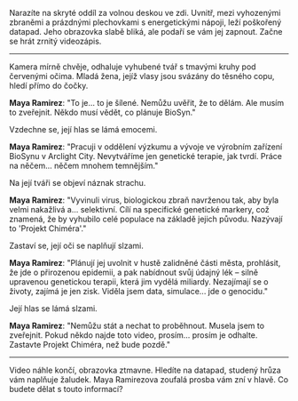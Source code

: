 Narazíte na skryté oddíl za volnou deskou ve zdi. Uvnitř, mezi vyhozenými zbraněmi a prázdnými plechovkami s energetickými nápoji, leží poškořený datapad. Jeho obrazovka slabě bliká, ale podaří se vám jej zapnout. Začne se hrát zrnitý videozápis.

---

Kamera mírně chvěje, odhaluje vyhubené tvář s tmavými kruhy pod červenými očima. Mladá žena, jejíž vlasy jsou svázány do těsného copu, hledí přímo do čočky.

**Maya Ramirez**: "To je... to je šílené. Nemůžu uvěřit, že to dělám. Ale musím to zveřejnit. Někdo musí vědět, co plánuje BioSyn."

Vzdechne se, její hlas se lámá emocemi.

**Maya Ramirez**: "Pracuji v oddělení výzkumu a vývoje ve výrobním zařízení BioSynu v Arclight City. Nevytváříme jen genetické terapie, jak tvrdí. Práce na něčem... něčem mnohem temnějším."

Na její tváři se objeví náznak strachu.

**Maya Ramirez**: "Vyvinuli virus, biologickou zbraň navrženou tak, aby byla velmi nakažlivá a... selektivní. Cílí na specifické genetické markery, což znamená, že by vyhubilo celé populace na základě jejich původu. Nazývají to 'Projekt Chiméra'."

Zastaví se, její oči se naplňují slzami.

**Maya Ramirez**: "Plánují jej uvolnit v hustě zalidněné části města, prohlásit, že jde o přirozenou epidemii, a pak nabídnout svůj údajný lék – silně upravenou genetickou terapii, která jim vydělá miliardy. Nezajímají se o životy, zajímá je jen zisk. Viděla jsem data, simulace... jde o genocidu."

Její hlas se lámá slzami.

**Maya Ramirez**: "Nemůžu stát a nechat to proběhnout. Musela jsem to zveřejnit. Pokud někdo najde toto video, prosím... prosím je odhalte. Zastavte Projekt Chiméra, než bude pozdě."

---

Video náhle končí, obrazovka ztmavne. Hledíte na datapad, studený hrůza vám naplňuje žaludek. Maya Ramirezova zoufalá prosba vám zní v hlavě. Co budete dělat s touto informací?
